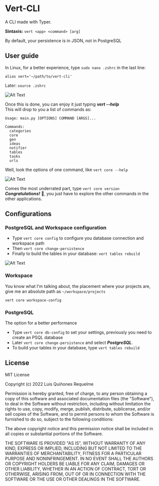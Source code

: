 # Vert-CLI
A CLI made with Typer.

**Sintaxis:** ```vert <app> <command> [arg]```

By default, your persistence is in JSON, not in PostgreSQL

## User guide
In Linux, for a better experience, type ```sudo nano .zshrc``` in the last line:
```
alias vert='~/path/to/vert-cli'
```
Later: ```source .zshrc```

![Alt Text](https://media.giphy.com/media/OHi0W7hGDwmI8ejPyP/giphy.gif)

Once this is done, you can enjoy it just typing ***vert --help***
<br>This will drop to you a list of commands as:

```
Usage: main.py [OPTIONS] COMMAND [ARGS]...

Commands:
  categories
  core
  gen
  ideas
  notifier
  tables
  tasks
  urls

```

Well, look the options of one command, like ```vert core --help```

![Alt Text](https://media.giphy.com/media/lHVG4ds0Rtzy5GP0wi/giphy.gif)

Comes the most underrated part, type ```vert core version```
<br>
***Congratulations!*** 🎉, you just have to explore the other commands in the other applications.

## Configurations

### PostgreSQL and Workspace configuration
 - Type ```vert core config``` to configure you database connection and workspace path
 - Then ```vert core change-persistence```
 - Finally to build the tables in your database: ```vert tables rebuild```
 
![Alt Text](https://media.giphy.com/media/e7VOxIUHJA7QRJy7a6/giphy.gif)

###  Workspace
You know what I'm talking about, the placement where your projects are, give me an absolute path as ```~/workspace/projects```

```
vert core workspace-config
```

### PostgreSQL
The option for a better performance

 - Type ```vert core db-config``` to set your settings, previously you need to create an PSQL database
 - Later ```vert core change-persistence``` and select ***PostgreSQL***.
 - To build your tables in your database, type ```vert tables rebuild```
 

## License
MIT License

Copyright (c) 2022 Luis Quiñones Requelme

Permission is hereby granted, free of charge, to any person obtaining a copy
of this software and associated documentation files (the "Software"), to deal
in the Software without restriction, including without limitation the rights
to use, copy, modify, merge, publish, distribute, sublicense, and/or sell
copies of the Software, and to permit persons to whom the Software is
furnished to do so, subject to the following conditions:

The above copyright notice and this permission notice shall be included in all
copies or substantial portions of the Software.

THE SOFTWARE IS PROVIDED "AS IS", WITHOUT WARRANTY OF ANY KIND, EXPRESS OR
IMPLIED, INCLUDING BUT NOT LIMITED TO THE WARRANTIES OF MERCHANTABILITY,
FITNESS FOR A PARTICULAR PURPOSE AND NONINFRINGEMENT. IN NO EVENT SHALL THE
AUTHORS OR COPYRIGHT HOLDERS BE LIABLE FOR ANY CLAIM, DAMAGES OR OTHER
LIABILITY, WHETHER IN AN ACTION OF CONTRACT, TORT OR OTHERWISE, ARISING FROM,
OUT OF OR IN CONNECTION WITH THE SOFTWARE OR THE USE OR OTHER DEALINGS IN THE
SOFTWARE.

